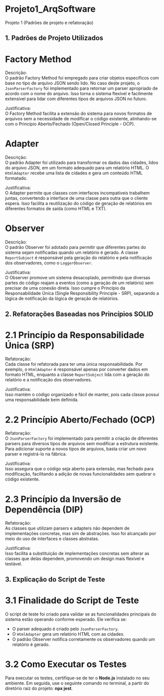 # Projeto1_ArqSoftware
Projeto 1 (Padrões de projeto e refatoração)

## 1. Padrões de Projeto Utilizados

# Factory Method

Descrição:  
O padrão Factory Method foi empregado para criar objetos específicos com base no tipo de arquivo JSON sendo lido. No caso deste projeto, o `JsonParserFactory` foi implementado para retornar um parser apropriado de acordo com o nome do arquivo. Isso torna o sistema flexível e facilmente extensível para lidar com diferentes tipos de arquivos JSON no futuro.

Justificativa:  
O Factory Method facilita a extensão do sistema para novos formatos de arquivos sem a necessidade de modificar o código existente, alinhando-se com o Princípio Aberto/Fechado (Open/Closed Principle - OCP).

# Adapter

Descrição:  
O padrão Adapter foi utilizado para transformar os dados das cidades, lidos do arquivo JSON, em um formato adequado para um relatório HTML. O `HtmlAdapter` recebe uma lista de cidades e gera um conteúdo HTML formatado.

Justificativa:  
O Adapter permite que classes com interfaces incompatíveis trabalhem juntas, convertendo a interface de uma classe para outra que o cliente espera. Isso facilita a reutilização do código de geração de relatórios em diferentes formatos de saída (como HTML e TXT).

# Observer

Descrição:  
O padrão Observer foi adotado para permitir que diferentes partes do sistema sejam notificadas quando um relatório é gerado. A classe `ReportSubject` é responsável pela geração do relatório e pela notificação dos observadores, como o `LoggerObserver`.

Justificativa:  
O Observer promove um sistema desacoplado, permitindo que diversas partes do código reajam a eventos (como a geração de um relatório) sem precisar de uma conexão direta. Isso cumpre o Princípio da Responsabilidade Única (Single Responsibility Principle - SRP), separando a lógica de notificação da lógica de geração de relatórios.

 ## 2. Refatorações Baseadas nos Princípios SOLID

# 2.1 Princípio da Responsabilidade Única (SRP)

Refatoração:  
Cada classe foi refatorada para ter uma única responsabilidade. Por exemplo, o `HtmlAdapter` é responsável apenas por converter dados em formato HTML, enquanto a classe `ReportSubject` lida com a geração do relatório e a notificação dos observadores.

Justificativa:  
Isso mantém o código organizado e fácil de manter, pois cada classe possui uma responsabilidade bem definida.

# 2.2 Princípio Aberto/Fechado (OCP)

Refatoração:  
O `JsonParserFactory` foi implementado para permitir a criação de diferentes parsers para diversos tipos de arquivos sem modificar a estrutura existente. Para adicionar suporte a novos tipos de arquivos, basta criar um novo parser e registrá-lo na fábrica.

Justificativa:  
Isso assegura que o código seja aberto para extensão, mas fechado para modificação, facilitando a adição de novas funcionalidades sem quebrar o código existente.

# 2.3 Princípio da Inversão de Dependência (DIP)

Refatoração:  
As classes que utilizam parsers e adapters não dependem de implementações concretas, mas sim de abstrações. Isso foi alcançado por meio do uso de interfaces e classes abstratas.

Justificativa:  
Isso facilita a substituição de implementações concretas sem alterar as classes que delas dependem, promovendo um design mais flexível e testável.

 ## 3. Explicação do Script de Teste

# 3.1 Finalidade do Script de Teste

O script de teste foi criado para validar se as funcionalidades principais do sistema estão operando conforme esperado. Ele verifica se:

- O parser adequado é criado pelo `JsonParserFactory`.
- O `HtmlAdapter` gera um relatório HTML com as cidades.
- O padrão Observer notifica corretamente os observadores quando um relatório é gerado.

# 3.2 Como Executar os Testes

Para executar os testes, certifique-se de ter o **Node.js** instalado no seu ambiente. Em seguida, use o seguinte comando no terminal, a partir do diretório raiz do projeto: **npx jest**.
